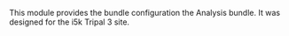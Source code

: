 This module provides the bundle configuration the Analysis bundle.  It was designed for the i5k Tripal 3 site.
